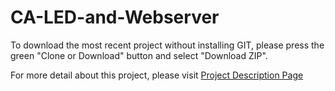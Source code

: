 # CA-LED-and-Webserver

To download the most recent project without installing GIT, please press the green "Clone or Download" button and select "Download ZIP".

For more detail about this project, please visit <a href="http://tibbo.com/programmable/applications/web/led_web_server.html" target="_blank">Project Description Page</a>
